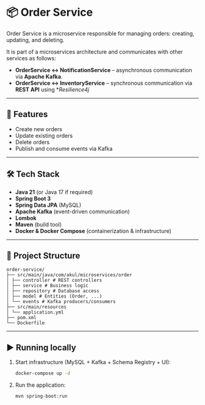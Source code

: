# 📦 Order Service

Order Service is a microservice responsible for managing orders: creating, updating, and deleting.

It is part of a microservices architecture and communicates with other services as follows:

- **OrderService ↔ NotificationService** – asynchronous communication via **Apache Kafka**.
- **OrderService ↔ InventoryService** – synchronous communication via **REST API** using **Resilience4j*

---

## 🚀 Features

- Create new orders
- Update existing orders
- Delete orders
- Publish and consume events via Kafka

---

## 🛠️ Tech Stack

- **Java 21** (or Java 17 if required)
- **Spring Boot 3**
- **Spring Data JPA** (MySQL)
- **Apache Kafka** (event-driven communication)
- **Lombok**
- **Maven** (build tool)
- **Docker & Docker Compose** (containerization & infrastructure)

---

## 📂 Project Structure

    order-service/
    ├── src/main/java/com/akul/microservices/order
    │ ├── controller # REST controllers
    │ ├── service # Business logic
    │ ├── repository # Database access
    │ ├── model # Entities (Order, ...)
    │ └── events # Kafka producers/consumers
    ├── src/main/resources
    │ └── application.yml
    ├── pom.xml
    └── Dockerfile

---

## ▶️ Running locally

1. Start infrastructure (MySQL + Kafka + Schema Registry + UI):
   ```bash
   docker-compose up -d

2. Run the application:
   ```bash
   mvn spring-boot:run
